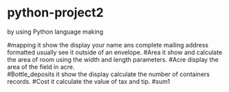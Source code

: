 # python-project2
by using Python language making 

#mapping
   it show the display your name ans complete mailing address formatted usually see it outside of an envelope.
#Area
    it show and calculate the area of room using the width and length parameters.
#Acre
    display the area of the field in acre.  
#Bottle_deposits
    it show the display calculate the number of containers records.
#Cost
    it calculate the value of tax and tip.
#sum1
    
  
